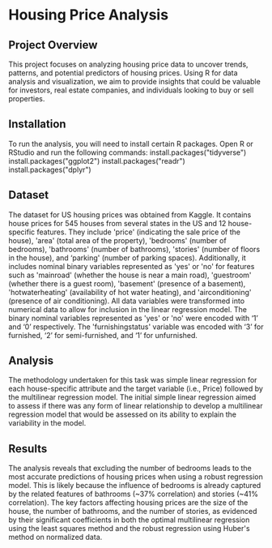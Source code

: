 # Housing Price Analysis
## Project Overview
This project focuses on analyzing housing price data to uncover trends, patterns, and potential predictors of housing prices. Using R for data analysis and visualization, we aim to provide insights that could be valuable for investors, real estate companies, and individuals looking to buy or sell properties.

## Installation
To run the analysis, you will need to install certain R packages. Open R or RStudio and run the following commands: 
install.packages("tidyverse") 
install.packages("ggplot2") 
install.packages("readr") 
install.packages("dplyr")

## Dataset
The dataset for US housing prices was obtained from Kaggle. It contains house prices for 545 houses from several states in the US and 12 house-specific features. They include 'price' (indicating the sale price of the house), 'area' (total area of the property), 'bedrooms' (number of bedrooms), 'bathrooms' (number of bathrooms), 'stories' (number of floors in the house), and ‘parking' (number of parking spaces). Additionally, it includes nominal binary variables represented as 'yes' or 'no' for features such as 'mainroad' (whether the house is near a main road), 'guestroom' (whether there is a guest room), 'basement' (presence of a basement), 'hotwaterheating' (availability of hot water heating), and 'airconditioning' (presence of air conditioning). All data variables were transformed into numerical data to allow for inclusion in the linear regression model. The binary nominal variables represented as 'yes' or 'no' were encoded with ‘1’ and ‘0’ respectively. The 'furnishingstatus' variable was encoded with ‘3’ for furnished, ‘2’ for semi-furnished, and ‘1’ for unfurnished.

## Analysis 
The methodology undertaken for this task was simple linear regression for each house-specific attribute and the target variable (i.e., Price) followed by the multilinear regression model. The initial simple linear regression aimed to assess if there was any form of linear relationship to develop a multilinear regression model that would be assessed on its ability to explain the variability in the model.

## Results
The analysis reveals that excluding the number of bedrooms leads to the most accurate predictions of housing prices when using a robust regression model. This is likely because the influence of bedrooms is already captured by the related features of bathrooms (~37% correlation) and stories (~41% correlation). The key factors affecting housing prices are the size of the house, the number of bathrooms, and the number of stories, as evidenced by their significant coefficients in both the optimal multilinear regression using the least squares method and the robust regression using Huber's method on normalized data.
